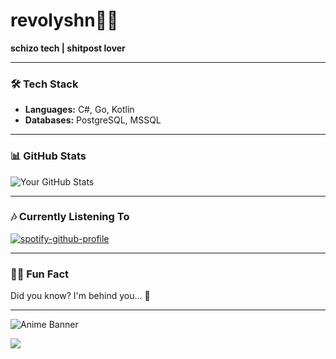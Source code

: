 #  revolyshn🌸🐍


**schizo tech | shitpost lover**

---

### 🛠️ **Tech Stack**

- **Languages:** C#, Go, Kotlin
- **Databases:** PostgreSQL, MSSQL

---

### 📊 **GitHub Stats**

![Your GitHub Stats](https://github-readme-stats.vercel.app/api?username=Revolyshn&show_icons=true&theme=radical)

---

### 🎶 **Currently Listening To**

[![spotify-github-profile](https://spotify-github-profile.kittinanx.com/api/view?uid=t80vzc83lm8tvkn56npzkc8tj&cover_image=true&theme=novatorem&show_offline=false&background_color=121212&interchange=false&bar_color=53b14f&bar_color_cover=true)](https://spotify-github-profile.kittinanx.com/api/view?uid=t80vzc83lm8tvkn56npzkc8tj&redirect=true)

---

### 🐱‍💻 **Fun Fact**

Did you know? I'm behind you... 👀

---

![Anime Banner](https://i.pinimg.com/736x/08/d6/78/08d67875272ab02254c9930e04d51888.jpg)


<img src="https://count.getloli.com/get/@Revolyshn?theme=rule34"/>

